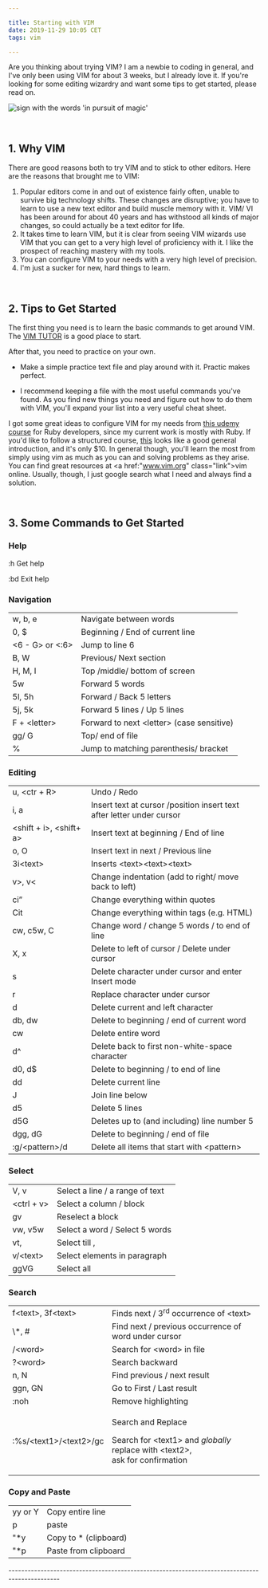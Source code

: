 ```yaml
---

title: Starting with VIM
date: 2019-11-29 10:05 CET
tags: vim

---
```


Are you thinking about trying VIM? I am a newbie to coding in general, and I've only been using VIM for about 3 weeks, but I already love it. If you're looking for some editing wizardry and want some tips to get started, please read on.

<div class="container">
  <img src="/media/starting_with_vim/magic.jpg" alt="sign with the words 'in pursuit of magic'" class="banner">
</div>

&nbsp;
&nbsp;

## 1. Why VIM  

There are good reasons both to try VIM and to stick to other editors. Here are the reasons that brought me to VIM:  

1. Popular editors come in and out of existence fairly often, unable to survive big technology shifts. These changes are disruptive; you have to learn to use a new text editor and build muscle memory with it. VIM/ VI has been around for about 40 years and has withstood all kinds of major changes, so could actually be a text editor for life.
2. It takes time to learn VIM, but it is clear from seeing VIM wizards use VIM that you can get to a very high level of proficiency with it. I like the prospect of reaching mastery with my tools.  
3. You can configure VIM to your needs with a very high level of precision.
4. I'm just a sucker for new, hard things to learn.  

&nbsp;
&nbsp;

## 2. Tips to Get Started  

The first thing you need is to learn the basic commands to get around VIM. The <a class="link" href="https://www.openvim.com/">VIM TUTOR</a> is a good place to start.

After that, you need to practice on your own.   
- Make a simple practice text file and play around with it. Practic makes perfect.  

- I recommend keeping a file with the most useful commands you've found. As you find new things you need and figure out how to do them with VIM, you'll expand your list into a very useful cheat sheet.

I got some great ideas to configure VIM for my needs from <a href="https://www.udemy.com/course/vim-training-course-ruby-developers/learn/lecture/6174330?start=135#overview" class="link">this udemy course</a> for Ruby developers, since my current work is mostly with Ruby. If you'd like to follow a structured course, <a class="link" href="https://www.udemy.com/course/vim-commands-cheat-sheet/">this</a> looks like a good general introduction, and it's only $10. In general though, you'll learn the most from simply using vim as much as you can and solving problems as they arise. You can find great resources at <a href:"www.vim.org" class="link">vim online</a>. Usually, though, I just google search what I need and always find a solution.  
 
 &nbsp;
 &nbsp;

## 3. Some Commands to Get Started  

### Help  

:h          Get help  

:bd         Exit help  


### Navigation

<table>
<tbody>
<tr class="odd">
<td>w, b, e</td>
<td>Navigate between words</td>
</tr>
<tr class="even">
<td>0, $</td>
<td>Beginning / End of current line</td>
</tr>
<tr class="odd">
<td>&lt;6 - G&gt; or &lt;:6&gt;</td>
<td>Jump to line 6</td>
</tr>
<tr class="even">
<td>B, W</td>
<td>Previous/ Next section</td>
</tr>
<tr class="odd">
<td>H, M, I</td>
<td>Top /middle/ bottom of screen</td>
</tr>
<tr class="even">
<td>5w</td>
<td>Forward 5 words</td>
</tr>
<tr class="odd">
<td>5l, 5h</td>
<td>Forward / Back 5 letters</td>
</tr>
<tr class="even">
<td>5j, 5k</td>
<td>Forward 5 lines / Up 5 lines</td>
</tr>
<tr class="odd">
<td>F + &lt;letter&gt;</td>
<td>Forward to next &lt;letter&gt; (case sensitive)</td>
</tr>
<tr class="even">
<td>gg/ G</td>
<td>Top/ end of file</td>
</tr>
<tr class="odd">
<td>%</td>
<td>Jump to matching parenthesis/ bracket</td>
</tr>
</tbody>
</table>
<p></p>


<h3>Editing</h3>

<p></p>
<table>
<tbody>
<tr class="odd">
<td>u, &lt;ctr + R&gt;</td>
<td>Undo / Redo</td>
</tr>
<tr class="even">
<td>i, a</td>
<td>Insert text at cursor /position insert text after letter under cursor</td>
</tr>
<tr class="odd">
<td>&lt;shift + i&gt;, &lt;shift+ a&gt;</td>
<td>Insert text at beginning / End of line</td>
</tr>
<tr class="even">
<td>o, O</td>
<td>Insert text in next / Previous line</td>
</tr>
<tr class="odd">
<td>3i&lt;text&gt;</td>
<td>Inserts &lt;text&gt;&lt;text&gt;&lt;text&gt;</td>
</tr>
<tr class="even">
<td>v&gt;, v&lt;</td>
<td>Change indentation (add to right/ move back to left)</td>
</tr>
<tr class="odd">
<td>ci”</td>
<td>Change everything within quotes</td>
</tr>
<tr class="even">
<td>Cit</td>
<td>Change everything within tags (e.g. HTML)</td>
</tr>
<tr class="odd">
<td>cw, c5w, C</td>
<td>Change word / change 5 words / to end of line</td>
</tr>
<tr class="even">
<td>X, x</td>
<td>Delete to left of cursor / Delete under cursor</td>
</tr>
<tr class="odd">
<td>s</td>
<td>Delete character under cursor and enter Insert mode</td>
</tr>
<tr class="even">
<td>r</td>
<td>Replace character under cursor</td>
</tr>
<tr class="odd">
<td>d</td>
<td>Delete current and left character</td>
</tr>
<tr class="even">
<td>db, dw</td>
<td>Delete to beginning / end of current word</td>
</tr>
<tr class="odd">
<td>cw</td>
<td>Delete entire word</td>
</tr>
<tr class="even">
<td>d^</td>
<td>Delete back to first non-white-space character</td>
</tr>
<tr class="odd">
<td>d0, d$</td>
<td>Delete to beginning / to end of line</td>
</tr>
<tr class="even">
<td>dd</td>
<td>Delete current line</td>
</tr>
<tr class="odd">
<td>J</td>
<td>Join line below</td>
</tr>
<tr class="even">
<td>d5</td>
<td>Delete 5 lines</td>
</tr>
<tr class="odd">
<td>d5G</td>
<td>Deletes up to (and including) line number 5</td>
</tr>
<tr class="even">
<td>dgg, dG</td>
<td>Delete to beginning / end of file</td>
</tr>
<tr class="odd">
<td>:g/&lt;pattern&gt;/d</td>
<td>Delete all items that start with &lt;pattern&gt;</td>
</tr>
</tbody>
</table>
<p></p>

<h3>Select</h3>


<p></p>
<table>
<tbody>
<tr class="odd">
<td>V, v</td>
<td>Select a line / a range of text</td>
</tr>
<tr class="even">
<td>&lt;ctrl + v&gt;</td>
<td>Select a column / block</td>
</tr>
<tr class="odd">
<td>gv</td>
<td>Reselect a block</td>
</tr>
<tr class="even">
<td>vw, v5w</td>
<td>Select a word / Select 5 words</td>
</tr>
<tr class="odd">
<td>vt,</td>
<td>Select till ,</td>
</tr>
<tr class="even">
<td>v/&lt;text&gt;</td>
<td>Select elements in paragraph</td>
</tr>
<tr class="odd">
<td>ggVG</td>
<td>Select all</td>
</tr>
</tbody>
</table>
<p></p>

<h3>Search</h3>


<p></p>
<table>
<tbody>
<tr class="odd">
<td>f&lt;text&gt;, 3f&lt;text&gt;</td>
<td>Finds next / 3<sup>rd</sup> occurrence of &lt;text&gt; </td>
</tr>
<tr class="even">
<td>\*, #</td>
<td>Find next / previous occurrence of word under cursor</td>
</tr>
<tr class="odd">
<td>/&lt;word&gt;</td>
<td>Search for &lt;word&gt; in file</td>
</tr>
<tr class="even">
<td>?&lt;word&gt;</td>
<td>Search backward</td>
</tr>
<tr class="odd">
<td>n, N</td>
<td>Find previous / next result</td>
</tr>
<tr class="even">
<td>ggn, GN</td>
<td>Go to First / Last result</td>
</tr>
<tr class="odd">
<td>:noh</td>
<td>Remove highlighting</td>
</tr>
<tr class="even">
<td><p></p>
<p>:%s/&lt;text1&gt;/&lt;text2&gt;/gc</p></td>
<td><p>Search and Replace</p>
<p>Search for &lt;text1&gt; and <em>globally</em> replace with &lt;text2&gt;,<br />
ask for confirmation</p></td>
</tr>
</tbody>
</table>
<p></p>

<h3>Copy and Paste</h3>


<p></p>
<table>
<tbody>
<tr class="odd">
<td>yy or Y</td>
<td>Copy entire line</td>
</tr>
<tr class="even">
<td>p</td>
<td>paste</td>
</tr>
<tr class="odd">
<td>&quot;*y</td>
<td>Copy to * (clipboard)</td>
</tr>
<tr class="even">
<td>&quot;*p</td>
<td>Paste from clipboard</td>
</tr>
</tbody>
</table>
<p></p>

<p>----------------------------------------------------------------------------------------------</p>
